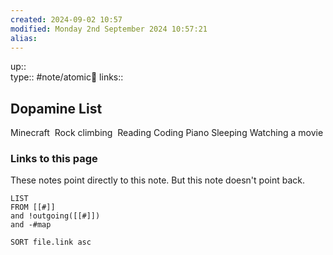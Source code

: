 ```yaml
---
created: 2024-09-02 10:57 
modified: Monday 2nd September 2024 10:57:21
alias: 
---
```

up::  
type:: #note/atomic🌳 
links::
## Dopamine List
  
Minecraft 
Rock climbing 
Reading
Coding
Piano
Sleeping
Watching a movie


### Links to this page
These notes point directly to this note. But this note doesn't point back.
```dataview
LIST
FROM [[#]]
and !outgoing([[#]])
and -#map

SORT file.link asc
```



